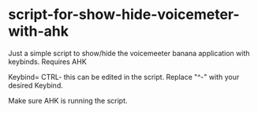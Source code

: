 # script-for-show-hide-voicemeter-with-ahk
Just a simple script to show/hide the voicemeeter banana application with keybinds. Requires AHK

Keybind= CTRL-   this can be edited in the script. Replace "^-" with your desired Keybind.

Make sure AHK is running the script. 
